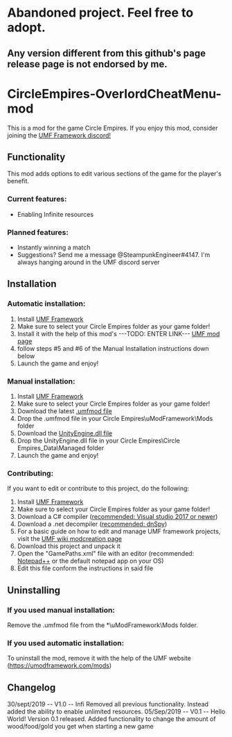 # Abandoned project. Feel free to adopt.
## Any version different from this github's page release page is not endorsed by me.

# CircleEmpires-OverlordCheatMenu-mod
This is a mod for the game Circle Empires.
If you enjoy this mod, consider joining the [UMF Framework discord!](https://discordapp.com/invite/FMrhTnH)

## Functionality
This mod adds options to edit various sections of the game for the player's benefit.

### Current features:
- Enabling Infinite resources

### Planned features:
- Instantly winning a match
- Suggestions? Send me a message @SteampunkEngineer#4147. I'm always hanging around in the UMF discord server

## Installation
### Automatic installation:
1. Install [UMF Framework](https://umodframework.com/wiki/install)
2. Make sure to select your Circle Empires folder as your game folder!
3. Install it with the help of this mod's ---TODO: ENTER LINK--- [UMF mod page]()
4. follow steps #5 and #6 of the Manual Installation instructions down below
5. Launch the game and enjoy!

### Manual installation:
1. Install [UMF Framework](https://umodframework.com/wiki/install)
2. Make sure to select your Circle Empires folder as your game folder!
3. Download the latest [.umfmod file](https://github.com/RoJoJoey/CENoIntroVideoMod/releases)
4. Drop the .umfmod file in your Circle Empires\uModFramework\Mods folder
5. Download the [UnityEngine.dll file ](https://github.com/RoJoJoey/CENoIntroVideoMod/releases)
6. Drop the UnityEngine.dll file in your Circle Empires\Circle Empires_Data\Managed folder
7. Launch the game and enjoy!

### Contributing:
If you want to edit or contribute to this project, do the following:
1. Install [UMF Framework](https://umodframework.com/wiki/install)
2. Make sure to select your Circle Empires folder as your game folder!
3. Download a C# compiler ([recommended: Visual studio 2017 or newer](https://visualstudio.microsoft.com/))
4. Download a .net decompiler ([recommended: dnSpy](https://github.com/0xd4d/dnSpy))
5. For a basic guide on how to edit and manage UMF framework projects, visit the [UMF wiki modcreation page](https://umodframework.com/wiki/modcreation)
6. Download this project and unpack it
7. Open the "GamePaths.xml" file with an editor (recommended: [Notepad++](https://notepad-plus-plus.org/) or the default notepad app on your OS)
8. Edit this file conform the instructions in said file

## Uninstalling
### If you used manual installation:
Remove the .umfmod file from the *\uModFramework\Mods folder.
### If you used automatic installation:
To uninstall the mod, remove it with the help of the UMF website (https://umodframework.com/mods)


## Changelog
30/sept/2019 -- V1.0 -- Infi
	Removed all previous functionality. Instead added the ability to enable unlimited resources.
05/Sep/2019 -- V0.1 -- Hello World!
	Version 0.1 released. Added functionality to change the amount of wood/food/gold you get when starting a new game
